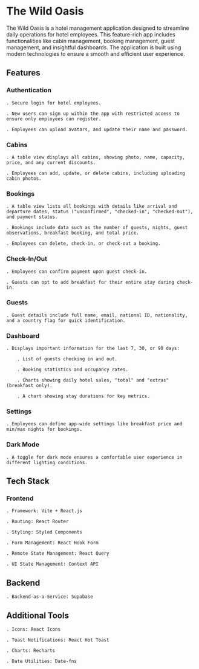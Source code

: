 # The Wild Oasis

The Wild Oasis is a hotel management application designed to streamline daily operations for hotel employees. This feature-rich app includes functionalities like cabin management, booking management, guest management, and insightful dashboards. The application is built using modern technologies to ensure a smooth and efficient user experience.

## Features

### Authentication

    . Secure login for hotel employees.

    . New users can sign up within the app with restricted access to ensure only employees can register.

    . Employees can upload avatars, and update their name and password.

### Cabins

    . A table view displays all cabins, showing photo, name, capacity, price, and any current discounts.

    . Employees can add, update, or delete cabins, including uploading cabin photos.

### Bookings

    . A table view lists all bookings with details like arrival and departure dates, status ("unconfirmed", "checked-in", "checked-out"), and payment status.

    . Bookings include data such as the number of guests, nights, guest observations, breakfast booking, and total price.

    . Employees can delete, check-in, or check-out a booking.

### Check-In/Out

    . Employees can confirm payment upon guest check-in.

    . Guests can opt to add breakfast for their entire stay during check-in.

### Guests

    . Guest details include full name, email, national ID, nationality, and a country flag for quick identification.

### Dashboard

    . Displays important information for the last 7, 30, or 90 days:

        . List of guests checking in and out.

        . Booking statistics and occupancy rates.

        . Charts showing daily hotel sales, "total" and "extras" (breakfast only).

        . A chart showing stay durations for key metrics.

### Settings

    . Employees can define app-wide settings like breakfast price and min/max nights for bookings.

### Dark Mode

    . A toggle for dark mode ensures a comfortable user experience in different lighting conditions.

## Tech Stack

### Frontend

    . Framework: Vite + React.js

    . Routing: React Router

    . Styling: Styled Components

    . Form Management: React Hook Form

    . Remote State Management: React Query

    . UI State Management: Context API

## Backend

    . Backend-as-a-Service: Supabase

## Additional Tools

    . Icons: React Icons

    . Toast Notifications: React Hot Toast

    . Charts: Recharts

    . Date Utilities: Date-fns
